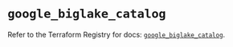 # `google_biglake_catalog`

Refer to the Terraform Registry for docs: [`google_biglake_catalog`](https://registry.terraform.io/providers/hashicorp/google/5.27.0/docs/resources/biglake_catalog).
